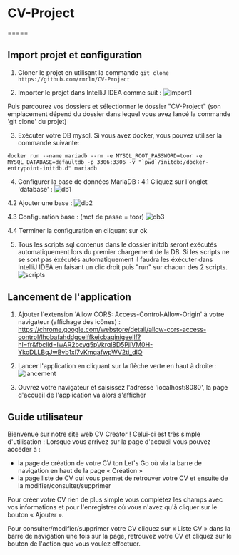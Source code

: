 # CV-Project
=====

## Import projet et configuration

1. Cloner le projet en utilisant la commande `git clone https://github.com/rmrln/CV-Project`


2. Importer le projet dans IntelliJ IDEA comme suit : 
![import1](https://user-images.githubusercontent.com/55136814/65386567-c9ce6100-dd3d-11e9-8943-b39625f920c2.JPG)

Puis parcourez vos dossiers et sélectionner le dossier "CV-Project" (son emplacement dépend du dossier dans lequel vous avez lancé la commande 'git clone' du projet)


3. Exécuter votre DB mysql. Si vous avez docker, vous pouvez utiliser la commande suivante:
```
docker run --name mariadb --rm -e MYSQL_ROOT_PASSWORD=toor -e MYSQL_DATABASE=defaultdb -p 3306:3306 -v "`pwd`/initdb:/docker-entrypoint-initdb.d" mariadb
```


4. Configurer la base de données MariaDB : 
  4.1 Cliquez sur l'onglet 'database' :
  ![db1](https://user-images.githubusercontent.com/55136814/65389804-fb552580-dd59-11e9-8a82-287745a6a5ee.JPG)
  
  4.2 Ajouter une base : 
  ![db2](https://user-images.githubusercontent.com/55136814/65389839-5f77e980-dd5a-11e9-8176-afcb1dce51e4.jpg)
  
  4.3 Configuration base : (mot de passe = toor)
  ![db3](https://user-images.githubusercontent.com/55136814/65389858-8b936a80-dd5a-11e9-8749-d63fa52cf605.JPG)
  
  4.4 Terminer la configuration en cliquant sur ok


5. Tous les scripts sql contenus dans le dossier initdb seront exécutés automatiquement lors du premier chargement de la DB.
Si les scripts ne se sont pas éxécutés automatiquement il faudra les éxécuter dans IntelliJ IDEA en faisant un clic droit puis "run" sur chacun des 2 scripts. 
![scripts](https://user-images.githubusercontent.com/55136814/65621259-afa5b480-dfc3-11e9-866f-11a3c61bdd65.jpg)




## Lancement de l'application

1. Ajouter l'extension 'Allow CORS: Access-Control-Allow-Origin' à votre navigateur (affichage des icônes) : 
https://chrome.google.com/webstore/detail/allow-cors-access-control/lhobafahddgcelffkeicbaginigeejlf?hl=fr&fbclid=IwAR2bcyq5pVkrql8D5PjjVM0H-YkoDLLBqJwBvb1xI7vKmqafwpWV2ti_dIQ


2. Lancer l'application en cliquant sur la flèche verte en haut à droite : 
![lancement](https://user-images.githubusercontent.com/55136814/65386612-48c39980-dd3e-11e9-9047-a3efcb6a3113.JPG)


3. Ouvrez votre navigateur et saisissez l'adresse 'localhost:8080', la page d'accueil de l'application va alors s'afficher



## Guide utilisateur 

Bienvenue sur notre site web CV Creator !
Celui-ci est très simple d'utilisation :
Lorsque vous arrivez sur la page d'accueil vous pouvez accéder à :
-	la page de création de votre CV ton Let's Go où via la barre de navigation en haut de la page « Création » 
-	la page liste de CV qui vous permet de retrouver votre CV et ensuite de la modifier/consulter/supprimer 

Pour créer votre CV rien de plus simple vous complétez les champs avec vos informations et pour l'enregistrer où vous n'avez qu'à cliquer sur le bouton « Ajouter ».

Pour consulter/modifier/supprimer votre CV cliquez sur « Liste CV » dans la barre de navigation une fois sur la page, retrouvez votre CV et cliquez sur le bouton de l'action que vous voulez effectuer.

